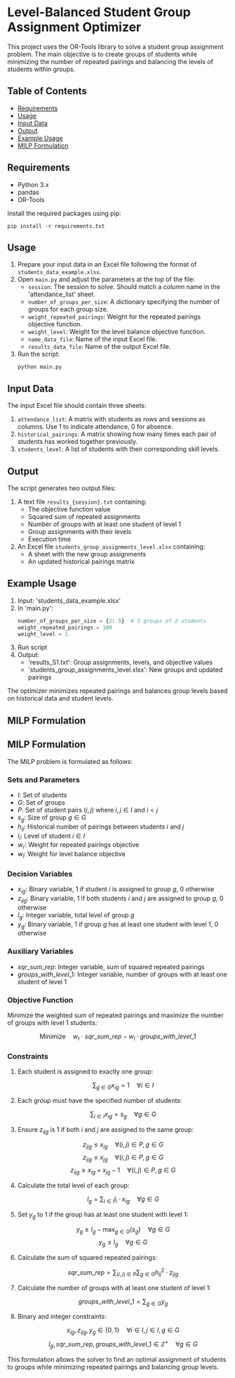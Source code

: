 # Level-Balanced Student Group Assignment Optimizer

This project uses the OR-Tools library to solve a student group assignment problem. The main objective is to create groups of students while minimizing the number of repeated pairings and balancing the levels of students within groups.

## Table of Contents
- [Requirements](#requirements)
- [Usage](#usage)
- [Input Data](#input-data)
- [Output](#output)
- [Example Usage](#example-usage)
- [MILP Formulation](#milp-formulation)

## Requirements

- Python 3.x
- pandas
- OR-Tools

Install the required packages using pip:

```
pip install -r requirements.txt
```

## Usage

1. Prepare your input data in an Excel file following the format of `students_data_example.xlsx`.
2. Open `main.py` and adjust the parameters at the top of the file:
   - `session`: The session to solve. Should match a column name in the 'attendance_list' sheet.
   - `number_of_groups_per_size`: A dictionary specifying the number of groups for each group size.
   - `weight_repeated_pairings`: Weight for the repeated pairings objective function.
   - `weight_level`: Weight for the level balance objective function.
   - `name_data_file`: Name of the input Excel file.
   - `results_data_file`: Name of the output Excel file.
3. Run the script:
   ```
   python main.py
   ```

## Input Data

The input Excel file should contain three sheets:

1. `attendance_list`: A matrix with students as rows and sessions as columns. Use 1 to indicate attendance, 0 for absence.
2. `historical_pairings`: A matrix showing how many times each pair of students has worked together previously.
3. `students_level`: A list of students with their corresponding skill levels.

## Output

The script generates two output files:

1. A text file `results_{session}.txt` containing:
   - The objective function value
   - Squared sum of repeated assignments
   - Number of groups with at least one student of level 1
   - Group assignments with their levels
   - Execution time
2. An Excel file `students_group_assignments_level.xlsx` containing:
   - A sheet with the new group assignments
   - An updated historical pairings matrix

## Example Usage

1. Input: 'students_data_example.xlsx'
2. In 'main.py':
   ```python
   number_of_groups_per_size = {2: 5}  # 5 groups of 2 students
   weight_repeated_pairings = 100
   weight_level = 1
   ```
3. Run script
4. Output: 
   - 'results_S1.txt': Group assignments, levels, and objective values
   - 'students_group_assignments_level.xlsx': New groups and updated pairings

The optimizer minimizes repeated pairings and balances group levels based on historical data and student levels.

## MILP Formulation

## MILP Formulation

The MILP problem is formulated as follows:

### Sets and Parameters

- $I$: Set of students
- $G$: Set of groups
- $P$: Set of student pairs $(i,j)$ where $i,j \in I$ and $i < j$
- $s_g$: Size of group $g \in G$
- $h_{ij}$: Historical number of pairings between students $i$ and $j$
- $l_i$: Level of student $i \in I$
- $w_r$: Weight for repeated pairings objective
- $w_l$: Weight for level balance objective

### Decision Variables

- $x_{ig}$: Binary variable, 1 if student $i$ is assigned to group $g$, 0 otherwise
- $z_{ijg}$: Binary variable, 1 if both students $i$ and $j$ are assigned to group $g$, 0 otherwise
- $l_g$: Integer variable, total level of group $g$
- $y_g$: Binary variable, 1 if group $g$ has at least one student with level 1, 0 otherwise

### Auxiliary Variables

- $sqr\_sum\_rep$: Integer variable, sum of squared repeated pairings
- $groups\_with\_level\_1$: Integer variable, number of groups with at least one student of level 1

### Objective Function

Minimize the weighted sum of repeated pairings and maximize the number of groups with level 1 students:

$$
\text{Minimize} \quad w_r \cdot sqr\_sum\_rep - w_l \cdot groups\_with\_level\_1
$$

### Constraints

1. Each student is assigned to exactly one group:

   $$\sum_{g \in G} x_{ig} = 1 \quad \forall i \in I$$

2. Each group must have the specified number of students:

   $$\sum_{i \in I} x_{ig} = s_g \quad \forall g \in G$$

3. Ensure $z_{ijg}$ is 1 if both $i$ and $j$ are assigned to the same group:

   $$z_{ijg} \leq x_{ig} \quad \forall (i,j) \in P, g \in G$$
   $$z_{ijg} \leq x_{jg} \quad \forall (i,j) \in P, g \in G$$
   $$z_{ijg} \geq x_{ig} + x_{jg} - 1 \quad \forall (i,j) \in P, g \in G$$

4. Calculate the total level of each group:

   $$l_g = \sum_{i \in I} l_i \cdot x_{ig} \quad \forall g \in G$$

5. Set $y_g$ to 1 if the group has at least one student with level 1:

   $$y_g \geq l_g - \max_{g \in G}(s_g) \quad \forall g \in G$$
   $$y_g \leq l_g \quad \forall g \in G$$

6. Calculate the sum of squared repeated pairings:

   $$sqr\_sum\_rep = \sum_{(i,j) \in P} \sum_{g \in G} h_{ij}^2 \cdot z_{ijg}$$

7. Calculate the number of groups with at least one student of level 1:

   $$groups\_with\_level\_1 = \sum_{g \in G} y_g$$

8. Binary and integer constraints:

   $$x_{ig}, z_{ijg}, y_g \in \{0,1\} \quad \forall i \in I, j \in I, g \in G$$
   $$l_g, sqr\_sum\_rep, groups\_with\_level\_1 \in \mathbb{Z}^+ \quad \forall g \in G$$

This formulation allows the solver to find an optimal assignment of students to groups while minimizing repeated pairings and balancing group levels.
